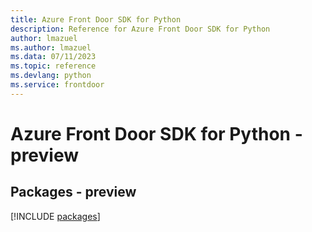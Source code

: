 ```yaml
---
title: Azure Front Door SDK for Python
description: Reference for Azure Front Door SDK for Python
author: lmazuel
ms.author: lmazuel
ms.data: 07/11/2023
ms.topic: reference
ms.devlang: python
ms.service: frontdoor
---
```

# Azure Front Door SDK for Python - preview
## Packages - preview
[!INCLUDE [packages](front-door-index.md)]